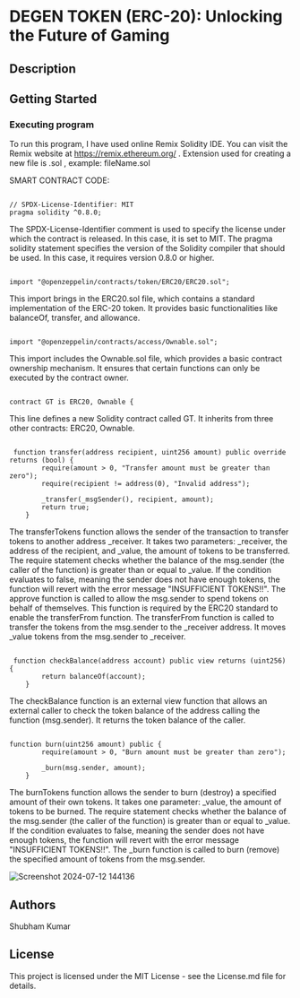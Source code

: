 # DEGEN TOKEN (ERC-20): Unlocking the Future of Gaming


## Description


## Getting Started

### Executing program

To run this program, I have used online Remix Solidity IDE. You can visit the Remix website at https://remix.ethereum.org/ .
Extension used for creating a new file is .sol , example: fileName.sol

SMART CONTRACT CODE:

```solidity

// SPDX-License-Identifier: MIT
pragma solidity ^0.8.0;

```
The SPDX-License-Identifier comment is used to specify the license under which the contract is released. In this case, it is set to MIT.
The pragma solidity statement specifies the version of the Solidity compiler that should be used. In this case, it requires version 0.8.0 or higher.

```solidity

import "@openzeppelin/contracts/token/ERC20/ERC20.sol";

```

This import brings in the ERC20.sol file, which contains a standard implementation of the ERC-20 token. It provides basic functionalities like balanceOf, transfer, and allowance.

```solidity

import "@openzeppelin/contracts/access/Ownable.sol";

```

This import includes the Ownable.sol file, which provides a basic contract ownership mechanism. It ensures that certain functions can only be executed by the contract owner.

```solidity

contract GT is ERC20, Ownable {

```

This line defines a new Solidity contract called GT. It inherits from three other contracts: ERC20, Ownable.

```solidity

 function transfer(address recipient, uint256 amount) public override returns (bool) {
        require(amount > 0, "Transfer amount must be greater than zero");
        require(recipient != address(0), "Invalid address");

        _transfer(_msgSender(), recipient, amount);
        return true;
    }

```

The transferTokens function allows the sender of the transaction to transfer tokens to another address _receiver. It takes two parameters: _receiver, the address of the recipient, and _value, the amount of tokens to be transferred.
The require statement checks whether the balance of the msg.sender (the caller of the function) is greater than or equal to _value. If the condition evaluates to false, meaning the sender does not have enough tokens, the function will revert with the error message "INSUFFICIENT TOKENS!!".
The approve function is called to allow the msg.sender to spend tokens on behalf of themselves. This function is required by the ERC20 standard to enable the transferFrom function.
The transferFrom function is called to transfer the tokens from the msg.sender to the _receiver address. It moves _value tokens from the msg.sender to _receiver.

```solidity

 function checkBalance(address account) public view returns (uint256) {
        return balanceOf(account);
    }

```

The checkBalance function is an external view function that allows an external caller to check the token balance of the address calling the function (msg.sender). It returns the token balance of the caller.

```solidity

function burn(uint256 amount) public {
        require(amount > 0, "Burn amount must be greater than zero");

        _burn(msg.sender, amount);
    }

```

The burnTokens function allows the sender to burn (destroy) a specified amount of their own tokens. It takes one parameter: _value, the amount of tokens to be burned.
The require statement checks whether the balance of the msg.sender (the caller of the function) is greater than or equal to _value. If the condition evaluates to false, meaning the sender does not have enough tokens, the function will revert with the error message "INSUFFICIENT TOKENS!!".
The _burn function is called to burn (remove) the specified amount of tokens from the msg.sender.

![Screenshot 2024-07-12 144136](https://github.com/user-attachments/assets/b6a73cea-b4ef-4d8a-abab-711828331de5)


## Authors

Shubham Kumar

## License

This project is licensed under the MIT License - see the License.md file for details.
